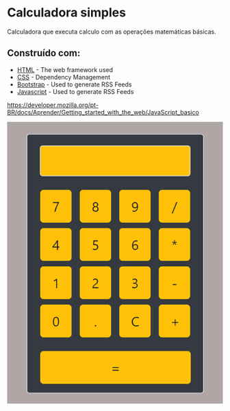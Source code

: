 # Calculadora simples

Calculadora que executa calculo com as operações matemáticas básicas.

## Construído com: 

* [HTML](https://www.w3schools.com/html/default.asp) - The web framework used
* [CSS](https://maven.apache.org/) - Dependency Management
* [Bootstrap](https://getbootstrap.com/) - Used to generate RSS Feeds
* [Javascript](https://developer.mozilla.org/pt-BR/docs/Aprender/Getting_started_with_the_web/JavaScript_basico) - Used to generate RSS Feeds

https://developer.mozilla.org/pt-BR/docs/Aprender/Getting_started_with_the_web/JavaScript_basico


  ![](https://github.com/carlosuhlmann/calculadora/blob/master/calc.gif)













 



